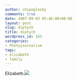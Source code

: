 ```yaml
---
author: chipoglesby
comments: true
date: 2007-09-03 05:46:00+00:00
layout: post
slug: diptych
title: diptych
wordpress_id: 163
categories:
- Photojournalism
tags:
- elizabeth
- family
---
```


Elizabeth.[![](http://bp1.blogger.com/_GlcbreYSTwI/RtuigvjSRbI/AAAAAAAAAHk/OUqSZGwbQaM/s400/IMG_2539.jpg)](http://bp1.blogger.com/_GlcbreYSTwI/RtuigvjSRbI/AAAAAAAAAHk/OUqSZGwbQaM/s1600-h/IMG_2539.jpg)
